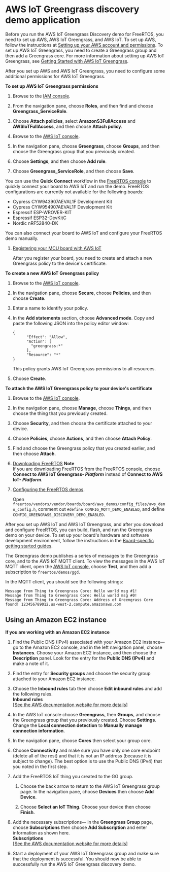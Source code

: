 # AWS IoT Greengrass discovery demo application<a name="gg-demo"></a>

Before you run the AWS IoT Greengrass Discovery demo for FreeRTOS, you need to set up AWS, AWS IoT Greengrass, and AWS IoT\. To set up AWS, follow the instructions at [Setting up your AWS account and permissions](freertos-prereqs.md#freertos-account-and-permissions)\. To set up AWS IoT Greengrass, you need to create a Greengrass group and then add a Greengrass core\. For more information about setting up AWS IoT Greengrass, see [Getting Started with AWS IoT Greengrass](https://docs.aws.amazon.com/greengrass/latest/developerguide/gg-gs.html)\. 

After you set up AWS and AWS IoT Greengrass, you need to configure some additional permissions for AWS IoT Greengrass\.

**To set up AWS IoT Greengrass permissions**

1. Browse to the [IAM console](https://console.aws.amazon.com/iam/home)\.

1. From the navigation pane, choose **Roles**, and then find and choose **Greengrass\_ServiceRole**\.

1. Choose **Attach policies**, select **AmazonS3FullAccess** and **AWSIoTFullAccess**, and then choose **Attach policy**\.

1. Browse to the [AWS IoT console](https://console.aws.amazon.com/iotv2/)\.

1. In the navigation pane, choose **Greengrass**, choose **Groups**, and then choose the Greengrass group that you previously created\.

1. Choose **Settings**, and then choose **Add role**\.

1. Choose **Greengrass\_ServiceRole**, and then choose **Save**\.

You can use the **Quick Connect** workflow in the [FreeRTOS console](https://console.aws.amazon.com/freertos) to quickly connect your board to AWS IoT and run the demo\. FreeRTOS configurations are currently not available for the following boards:
+ Cypress CYW943907AEVAL1F Development Kit
+ Cypress CYW954907AEVAL1F Development Kit
+ Espressif ESP\-WROVER\-KIT
+ Espressif ESP32\-DevKitC
+ Nordic nRF52840\-DK

You can also connect your board to AWS IoT and configure your FreeRTOS demo manually\.

1. [Registering your MCU board with AWS IoT](freertos-prereqs.md#get-started-freertos-thing)

   After you register your board, you need to create and attach a new Greengrass policy to the device's certificate\.

**To create a new AWS IoT Greengrass policy**

   1. Browse to the [AWS IoT console](https://console.aws.amazon.com/iotv2/)\.

   1. In the navigation pane, choose **Secure**, choose **Policies**, and then choose **Create**\.

   1. Enter a name to identify your policy\.

   1. In the **Add statements** section, choose **Advanced mode**\. Copy and paste the following JSON into the policy editor window:

      ```
      {
            "Effect": "Allow",
            "Action": [
              "greengrass:*"
            ],
            "Resource": "*"
      }
      ```

      This policy grants AWS IoT Greengrass permissions to all resources\.

   1. Choose **Create**\.

**To attach the AWS IoT Greengrass policy to your device's certificate**

   1. Browse to the [AWS IoT console](https://console.aws.amazon.com/iotv2/)\.

   1. In the navigation pane, choose **Manage**, choose **Things**, and then choose the thing that you previously created\.

   1. Choose **Security**, and then choose the certificate attached to your device\.

   1. Choose **Policies**, choose **Actions**, and then choose **Attach Policy**\.

   1. Find and choose the Greengrass policy that you created earlier, and then choose **Attach**\.

1. [Downloading FreeRTOS](freertos-prereqs.md#freertos-download)
**Note**  
If you are downloading FreeRTOS from the FreeRTOS console, choose **Connect to AWS IoT Greengrass\- *Platform*** instead of **Connect to AWS IoT\- *Platform***\.

1. [Configuring the FreeRTOS demos](freertos-prereqs.md#freertos-configure)\.

   Open `freertos/vendors/vendor/boards/board/aws_demos/config_files/aws_demo_config.h`, comment out `#define CONFIG_MQTT_DEMO_ENABLED`, and define `CONFIG_GREENGRASS_DISCOVERY_DEMO_ENABLED`\.

After you set up AWS IoT and AWS IoT Greengrass, and after you download and configure FreeRTOS, you can build, flash, and run the Greengrass demo on your device\. To set up your board's hardware and software development environment, follow the instructions in the [Board\-specific getting started guides](getting-started-guides.md)\.

The Greengrass demo publishes a series of messages to the Greengrass core, and to the AWS IoT MQTT client\. To view the messages in the AWS IoT MQTT client, open the [AWS IoT console](https://console.aws.amazon.com/iotv2/), choose **Test**, and then add a subscription to `freertos/demos/ggd`\.

In the MQTT client, you should see the following strings:

```
Message from Thing to Greengrass Core: Hello world msg #1!
Message from Thing to Greengrass Core: Hello world msg #0!
Message from Thing to Greengrass Core: Address of Greengrass Core found! 123456789012.us-west-2.compute.amazonaws.com
```

## Using an Amazon EC2 instance<a name="gg-demo-ec2"></a>

**If you are working with an Amazon EC2 instance**

1. Find the Public DNS \(IPv4\) associated with your Amazon EC2 instance— go to the Amazon EC2 console, and in the left navigation panel, choose **Instances**\. Choose your Amazon EC2 instance, and then choose the **Description** panel\. Look for the entry for the **Public DNS \(IPv4\)** and make a note of it\.

1. Find the entry for **Security groups** and choose the security group attached to your Amazon EC2 instance\.

1. Choose the **Inbound rules** tab then choose **Edit inbound rules** and add the following rules\.  
**Inbound rules**    
[\[See the AWS documentation website for more details\]](http://docs.aws.amazon.com/freertos/latest/userguide/gg-demo.html)

1. In the AWS IoT console choose **Greengrass**, then **Groups**, and choose the Greengrass group that you previously created\. Choose **Settings**\. Change the **Local connection detection** to **Manually manage connection information**\.

1. In the navigation pane, choose **Cores** then select your group core\.

1. Choose **Connectivity** and make sure you have only one core endpoint \(delete all of the rest\) and that it is not an IP address \(because it is subject to change\)\. The best option is to use the Public DNS \(IPv4\) that you noted in the first step\.

1. Add the FreeRTOS IoT thing you created to the GG group\.

   1. Choose the back arrow to return to the AWS IoT Greengrass group page\. In the navigation pane, choose **Devices** then choose **Add Device**\.

   1. Choose **Select an IoT Thing**\. Choose your device then choose **Finish**\.

1. Add the necessary subscriptions— in the **Greengrass Group** page, choose **Subscriptions** then choose **Add Subscription** and enter information as shown here\.  
**Subscriptions**    
[\[See the AWS documentation website for more details\]](http://docs.aws.amazon.com/freertos/latest/userguide/gg-demo.html)

1. Start a deployment of your AWS IoT Greengrass group and make sure that the deployment is successful\. You should now be able to successfully run the AWS IoT Greengrass discovery demo\.